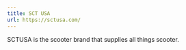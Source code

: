 ```yaml
---
title: SCT USA
url: https://sctusa.com/
---
```



SCTUSA is the scooter brand that supplies all things scooter. 

